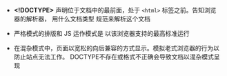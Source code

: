 - __<!DOCTYPE>__ 声明位于文档中的最前面，处于 ```<html>``` 标签之前。告知浏览器的解析器， 用什么文档类型 规范来解析这个文档

- 严格模式的排版和 JS 运作模式是 以该浏览器支持的最高标准运行

- 在混杂模式中，页面以宽松的向后兼容的方式显示。模拟老式浏览器的行为以防止站点无法工作。 DOCTYPE不存在或格式不正确会导致文档以混杂模式呈现